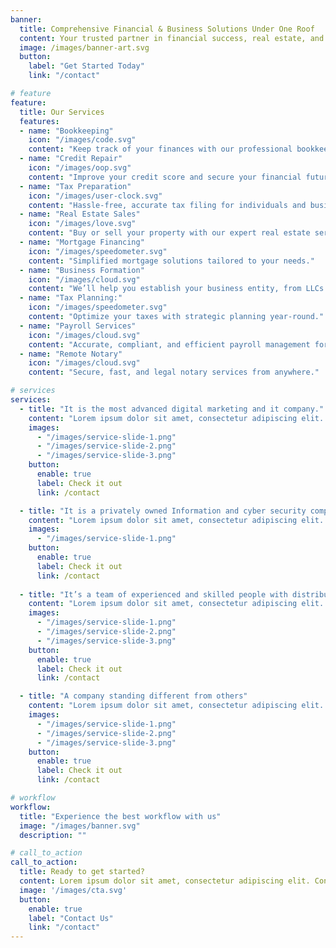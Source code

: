 ```yaml
---
banner:
  title: Comprehensive Financial & Business Solutions Under One Roof
  content: Your trusted partner in financial success, real estate, and business formation.
  image: /images/banner-art.svg
  button:
    label: "Get Started Today"
    link: "/contact"

# feature
feature: 
  title: Our Services
  features:
  - name: "Bookkeeping"
    icon: "/images/code.svg"
    content: "Keep track of your finances with our professional bookkeeping services."
  - name: "Credit Repair"
    icon: "/images/oop.svg"
    content: "Improve your credit score and secure your financial future."
  - name: "Tax Preparation"
    icon: "/images/user-clock.svg"
    content: "Hassle-free, accurate tax filing for individuals and businesses."
  - name: "Real Estate Sales"
    icon: "/images/love.svg"
    content: "Buy or sell your property with our expert real estate services."
  - name: "Mortgage Financing"
    icon: "/images/speedometer.svg"
    content: "Simplified mortgage solutions tailored to your needs."
  - name: "Business Formation"
    icon: "/images/cloud.svg"
    content: "We’ll help you establish your business entity, from LLCs to corporations."
  - name: "Tax Planning:"
    icon: "/images/speedometer.svg"
    content: "Optimize your taxes with strategic planning year-round."
  - name: "Payroll Services"
    icon: "/images/cloud.svg"
    content: "Accurate, compliant, and efficient payroll management for businesses."
  - name: "Remote Notary"
    icon: "/images/cloud.svg"
    content: "Secure, fast, and legal notary services from anywhere."

# services
services:
  - title: "It is the most advanced digital marketing and it company."
    content: "Lorem ipsum dolor sit amet, consectetur adipiscing elit. Consequat tristique eget amet, tempus eu at consecttur. Leo facilisi nunc viverra tellus. Ac laoreet sit vel consquat. consectetur adipiscing elit. Consequat tristique eget amet, tempus eu at consecttur. Leo facilisi nunc viverra tellus. Ac laoreet sit vel consquat."
    images:
      - "/images/service-slide-1.png"
      - "/images/service-slide-2.png"
      - "/images/service-slide-3.png"
    button:
      enable: true
      label: Check it out
      link: /contact

  - title: "It is a privately owned Information and cyber security company"
    content: "Lorem ipsum dolor sit amet, consectetur adipiscing elit. Consequat tristique eget amet, tempus eu at consecttur. Leo facilisi nunc viverra tellus. Ac laoreet sit vel consquat. consectetur adipiscing elit. Consequat tristique eget amet, tempus eu at consecttur. Leo facilisi nunc viverra tellus. Ac laoreet sit vel consquat."
    images: 
      - "/images/service-slide-1.png"
    button:
      enable: true
      label: Check it out
      link: /contact
  
  - title: "It’s a team of experienced and skilled people with distributions"
    content: "Lorem ipsum dolor sit amet, consectetur adipiscing elit. Consequat tristique eget amet, tempus eu at consecttur. Leo facilisi nunc viverra tellus. Ac laoreet sit vel consquat. consectetur adipiscing elit. Consequat tristique eget amet, tempus eu at consecttur. Leo facilisi nunc viverra tellus. Ac laoreet sit vel consquat."
    images:
      - "/images/service-slide-1.png"
      - "/images/service-slide-2.png"
      - "/images/service-slide-3.png"
    button:
      enable: true
      label: Check it out
      link: /contact

  - title: "A company standing different from others"
    content: "Lorem ipsum dolor sit amet, consectetur adipiscing elit. Consequat tristique eget amet, tempus eu at consecttur. Leo facilisi nunc viverra tellus. Ac laoreet sit vel consquat. consectetur adipiscing elit. Consequat tristique eget amet, tempus eu at consecttur. Leo facilisi nunc viverra tellus. Ac laoreet sit vel consquat."
    images:
      - "/images/service-slide-1.png"
      - "/images/service-slide-2.png"
      - "/images/service-slide-3.png"
    button:
      enable: true
      label: Check it out
      link: /contact

# workflow
workflow: 
  title: "Experience the best workflow with us"
  image: "/images/banner.svg"
  description: ""

# call_to_action
call_to_action:
  title: Ready to get started?
  content: Lorem ipsum dolor sit amet, consectetur adipiscing elit. Consequat tristique eget amet, tempus eu at consecttur.
  image: '/images/cta.svg'
  button:
    enable: true
    label: "Contact Us"
    link: "/contact"
---
```

